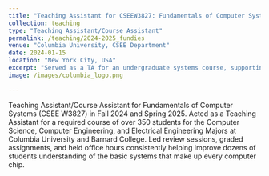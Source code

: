 ```yaml
---
title: "Teaching Assistant for CSEEW3827: Fundamentals of Computer Systems"
collection: teaching
type: "Teaching Assistant/Course Assistant"
permalink: /teaching/2024-2025_fundies
venue: "Columbia University, CSEE Department"
date: 2024-01-15
location: "New York City, USA"
excerpt: "Served as a TA for an undergraduate systems course, supporting students with pipelined processors, hazards, and performance analysis."
image: /images/columbia_logo.png

---
```


Teaching Assistant/Course Assistant for Fundamentals of Computer Systems (CSEE W3827) in Fall 2024 and Spring 2025. Acted as a Teaching Assistant for a required course of over 350 students for the Computer Science, Computer Engineering, and Electrical Engineering Majors at Columbia University and Barnard College. Led review sessions, graded assignments, and held office hours consistently helping improve dozens of students understanding of the basic systems that make up every computer chip. 
